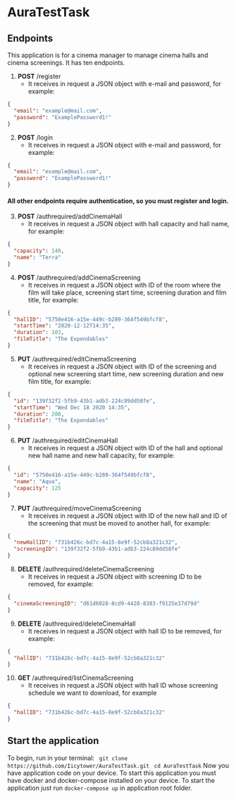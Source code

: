# AuraTestTask

## Endpoints

This application is for a cinema manager to manage cinema halls and cinema screenings. It has ten endpoints.
1. **POST** /register
    - It receives in request a JSON object with e-mail and password, for example:
  ```JSON
  {
    "email": "example@mail.com",
    "password": "ExamplePassword1!"
  }
  ```
2. **POST** /login
    - It receives in request a JSON object with e-mail and password, for example:
  ```JSON
  {
    "email": "example@mail.com",
    "password": "ExamplePassword1!"
  }
  ```
#### All other endpoints require authentication, so you must register and login.

3. **POST** /authrequired/addCinemaHall
    - It receives in request a JSON object with hall capacity and hall name, for example:
  ```JSON
  {
    "capacity": 140,
    "name": "Terra"
  }
  ```
4. **POST** /authrequired/addCinemaScreening
    - It receives in request a JSON object with ID of the room where the film will take place, screening start time, screening duration and film title, for example:
  ```JSON
  {
    "hallID": "5750e416-a15e-449c-b289-364f549bfcf8",
    "startTime": "2020-12-12T14:35",
    "duration": 103,
    "filmTitle": "The Expendables"
  }
  ```
5. **PUT** /authrequired/editCinemaScreening
    - It receives in request a JSON object with ID of the screening and optional new screening start time, new screening duration and new film title, for example:
  ```JSON
  {
    "id": "139f32f2-5fb9-43b1-adb3-224c89dd58fe",
    "startTime": "Wed Dec 18 2020 14:35",
    "duration": 200,
    "filmTitle": "The Expendables"
  }
  ```
6. **PUT** /authrequired/editCinemaHall
    - It receives in request a JSON object with ID of the hall and optional new hall name and new hall capacity, for example:
  ```JSON
  {
    "id": "5750e416-a15e-449c-b289-364f549bfcf8",
    "name": "Aqua",
    "capacity": 125
  }
  ```
7. **PUT** /authrequired/moveCinemaScreening
    - It receives in request a JSON object with ID of the new hall and ID of the screening that must be moved to another hall, for example:
  ```JSON
  {
    "newHallID": "731b426c-bd7c-4a15-8e9f-52cb8a321c32",
    "screeningID": "139f32f2-5fb9-43b1-adb3-224c89dd58fe"
  }
  ```
8. **DELETE** /authrequired/deleteCinemaScreening
    - It receives in request a JSON object with screening ID to be removed, for example:
  ```JSON
  {
    "cinemaScreeningID": "d61d6028-8cd9-4428-8383-f9125e37d79d"
  }
  ```
9. **DELETE** /authrequired/deleteCinemaHall
    - It receives in request a JSON object with hall ID to be removed, for example:
  ```JSON
  {
    "hallID": "731b426c-bd7c-4a15-8e9f-52cb8a321c32"
  }
  ```
10. **GET** /authrequired/listCinemaScreening
    - It receives in request a JSON object with hall ID whose screening schedule we want to download, for example
  ```JSON
  {
    "hallID": "731b426c-bd7c-4a15-8e9f-52cb8a321c32"
  }
  ```

## Start the application

 To begin, run in your terminal:
    ``` git clone https://github.com/Iicytower/AuraTestTask.git```
    ``` cd AuraTestTask```
  Now you have application code on your device. To start this application you must have docker and docker-compose installed on your device. To start the application just run ```docker-compose up``` in application root folder.
